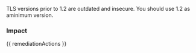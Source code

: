 
TLS versions prior to 1.2 are outdated and insecure. You should use 1.2 as aminimum version.


### Impact
<!-- Add Impact here -->

<!-- DO NOT CHANGE -->
{{ remediationActions }}


